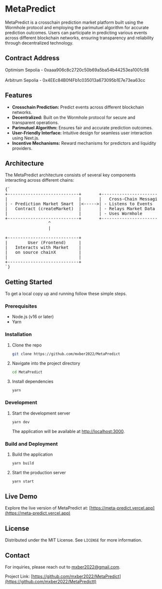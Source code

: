 # MetaPredict

MetaPredict is a crosschain prediction market platform built using the Wormhole protocol and employing the parimutuel algorithm for accurate prediction outcomes. Users can participate in predicting various events across different blockchain networks, ensuring transparency and reliability through decentralized technology.

## Contract Address

Optimism Sepolia - 0xaaa906c8c2720c50b69a5ba54b44253ea1001c98 <br></br>
Arbitrum Sepolia - 0x4EEc84B0f4Fb1c035013a673095b1E7e73ea63cc

## Features

- **Crosschain Prediction:** Predict events across different blockchain networks.
- **Decentralized:** Built on the Wormhole protocol for secure and transparent operations.
- **Parimutuel Algorithm:** Ensures fair and accurate prediction outcomes.
- **User-Friendly Interface:** Intuitive design for seamless user interaction using Next.js.
- **Incentive Mechanisms:** Reward mechanisms for predictors and liquidity providers.

## Architecture

The MetaPredict architecture consists of several key components interacting across different chains:

<pre style={{ color: "white" }}>
{`
+----------------------------+       +----------------------------+       +----------------------------+
|                            |       |   Cross-Chain Messaging    |       |     Arbitrum Sepolia       |
| - Prediction Market Smart  |<----->| - Listens to Events        |<----->| - Mirror Market Creation   |
|   Contract (createMarket)  |       | - Relays Market Data       |       |   destination chain        |
|                            |       | - Uses Wormhole            |       |                            |
+----------------------------+       +----------------------------+       +----------------------------+
                 ^                                                                
                 |                                                                
                                                                
+----------------------------+                                        
|        User (Frontend)     |                                         
|   Interacts with Market    |                                         
|   on source chainX         |                                         
|                            |                                         
+----------------------------+                                         
`}
</pre>

## Getting Started

To get a local copy up and running follow these simple steps.

### Prerequisites

- Node.js (v16 or later)
- Yarn 

### Installation

1. Clone the repo
   ```sh
   git clone https://github.com/mxber2022/MetaPredict
   ```
2. Navigate into the project directory
   ```sh
   cd MetaPredict
   ```
3. Install dependencies
   ```sh
   yarn 
   ```

### Development

1. Start the development server
   ```sh
   yarn dev
   ```
   The application will be available at [http://localhost:3000](http://localhost:3000).

### Build and Deployment

1. Build the application
   ```sh
   yarn build
   ```
2. Start the production server
   ```sh
   yarn start
   ```

## Live Demo

Explore the live version of MetaPredict at: [https://meta-predict.vercel.app](https://meta-predict.vercel.app)

## License

Distributed under the MIT License. See `LICENSE` for more information.

## Contact

For inquiries, please reach out to [mxber2022@gmail.com](mailto:mxber2022@gmail.com).

Project Link: [https://github.com/mxber2022/MetaPredict](https://github.com/mxber2022/MetaPredictt)
